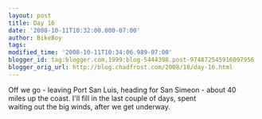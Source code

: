 ```yaml
---
layout: post
title: Day 16
date: '2008-10-11T10:32:00.000-07:00'
author: BikeBoy
tags: 
modified_time: '2008-10-11T10:34:06.989-07:00'
blogger_id: tag:blogger.com,1999:blog-5444398.post-974872545916097956
blogger_orig_url: http://blog.chadfrost.com/2008/10/day-16.html
---
```


Off we go - leaving Port San Luis, heading for San Simeon - about 40  
miles up the coast. I&#39;ll fill in the last couple of days, spent  
waiting out the big winds, after we get underway. 
